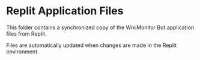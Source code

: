 # Replit Application Files

This folder contains a synchronized copy of the WikiMonitor Bot application files from Replit.

Files are automatically updated when changes are made in the Replit environment.
